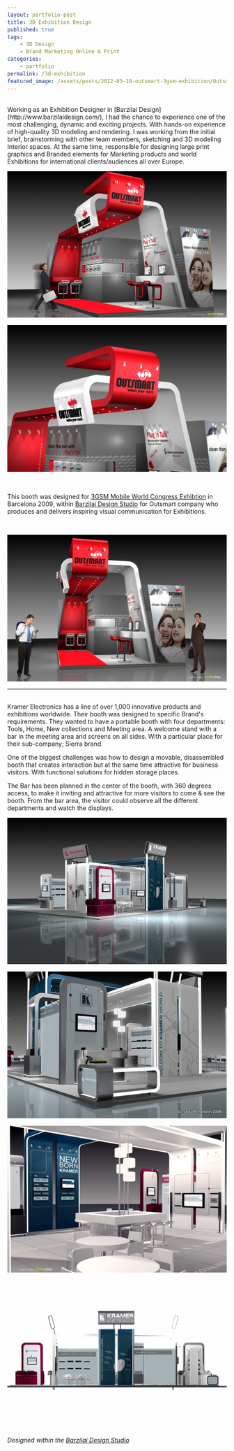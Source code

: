 ```yaml
---
layout: portfolio-post
title: 3D Exhibition Design
published: true
tags:
    - 3D Design
    - Brand Marketing Online & Print
categories:
    - portfolio
permalink: /3d-exhibition
featured_image: /assets/posts/2012-03-18-outsmart-3gsm-exhibition/Outsmart@3GSM_005.jpg
---
```

<br>
Working as an Exhibition Designer in [Barzilai Design](http://www.barzilaidesign.com/), I had the chance to experience one of the most challenging, dynamic and exciting projects. With hands-on experience of high-quality 3D modeling and rendering. I was working from the initial brief, brainstorming with other team members, sketching and 3D modeling Interior spaces. At the same time, responsible for designing large print graphics and Branded elements for Marketing products and world Exhibitions for international clients/audiences all over Europe.  
<br>

[![](/assets/posts/2012-03-18-outsmart-3gsm-exhibition/Outsmart@3GSM_005.jpg)](#)

[![](/assets/posts/2012-03-18-outsmart-3gsm-exhibition/outsmart_top.jpg)](#)

<br>
    
This booth was designed for [3GSM Mobile World Congress Exhibtion](https://www.mwcbarcelona.com/) in Barcelona 2009, within [Barzilai Design Studio](http://www.barzilaidesign.com/) for Outsmart company who produces and delivers inspiring visual communication for Exhibitions.

<br>

[![](/assets/posts/2012-03-18-outsmart-3gsm-exhibition/Outsmart@3GSM_002.jpg)](#)


--------------

<br>
Kramer Electronics has a line of over 1,000 innovative products and exhibitions worldwide. Their booth was designed to specific Brand's requirements. They wanted to have a portable booth with four departments: Tools, Home, New collections and Meeting area. A welcome stand with a bar in the meeting area and screens on all sides.  
With a particular place for their sub-company; Sierra brand. 

One of the biggest challenges was how to design a movable, disassembled booth that creates interaction but at the same time attractive for business visitors. With functional solutions for hidden storage places.
  
The Bar has been planned in the center of the booth, with 360 degrees access, to make it inviting and attractive for more visitors to come & see the booth. From the bar area, the visitor could observe all the different departments and watch the displays. 
<br>

[![Kramer Electronics Exhibition](/assets/posts/2012-03-18-outsmart-3gsm-exhibition/011-Kramer_08_00121.jpg)](#)

[![Kramer Electronics Exhibition](/assets/posts/2012-03-18-outsmart-3gsm-exhibition/Kramer_08_0011.jpg)](#)

[![Kramer Electronics Exhibition](/assets/posts/2012-03-18-outsmart-3gsm-exhibition/Kramer_08_008.jpg)](#)

[![Kramer Electronics Exhibition](/assets/posts/2012-03-18-outsmart-3gsm-exhibition/Kramer_08_Left.jpg)](#)

###### Designed within the [Barzilai Design Studio](http://www.barzilaidesign.com/)